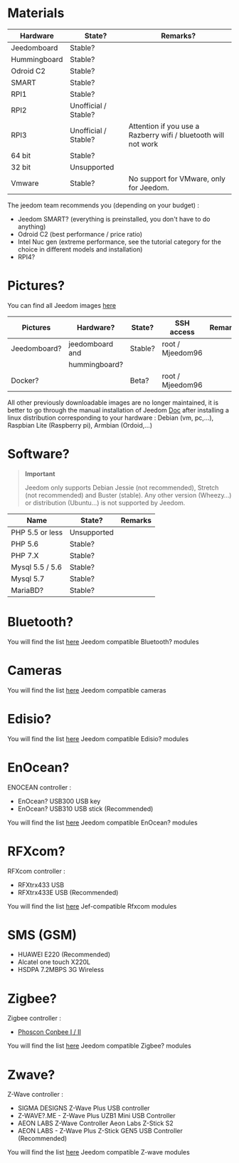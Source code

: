# Materials

Hardware | State? | Remarks?
--- | --- | ---
Jeedomboard             | Stable?                  |
Hummingboard            | Stable?                  |
Odroid C2               | Stable?                  |                          
SMART                   | Stable?                  |                          
RPI1                    | Stable?                  |                          
RPI2                    | Unofficial / Stable?     |                          
RPI3                    | Unofficial / Stable?     | Attention if you use a Razberry wifi / bluetooth will not work
64 bit                 | Stable?                  |                          
32 bit                 | Unsupported            |                          
Vmware                  | Stable?                  | No support for VMware, only for Jeedom.

The jeedom team recommends you (depending on your budget) :

- Jeedom SMART? (everything is preinstalled, you don't have to do anything)
- Odroid C2 (best performance / price ratio)
- Intel Nuc gen (extreme performance, see the tutorial category for the choice in different models and installation)
- RPI4?

#  Pictures?

You can find all Jeedom images [here](https://images.jeedom.com/)

| Pictures         | Hardware?       | State?           | SSH access      | Remarks      |
|----------------|----------------|----------------|----------------|----------------|
| Jeedomboard?    | jeedomboard and | Stable?         | root / Mjeedom96 |                |
|                | hummingboard?   |                |                |                |
| Docker?         |                | Beta?           | root / Mjeedom96 |                |


All other previously downloadable images are no longer maintained, it is better to go through the manual installation of Jeedom [Doc](https://doc.jeedom.com/en_US/installation/index) after installing a linux distribution corresponding to your hardware : Debian (vm, pc,…), Raspbian Lite (Raspberry pi), Armbian (Ordoid,…)

#  Software?

> **Important**
>
> Jeedom only supports Debian Jessie (not recommended), Stretch (not recommended) and Buster (stable). Any other version (Wheezy…) or distribution (Ubuntu…) is not supported by Jeedom.

| Name                     | State?                    | Remarks                |
|-------------------------|-------------------------|--------------------------|
| PHP 5.5 or less        | Unsupported            |                          |
| PHP 5.6                 | Stable?                  |                          |
| PHP 7.X                 | Stable?                  |                          |
| Mysql 5.5 / 5.6           | Stable?                  |                          |
| Mysql 5.7               | Stable?                  |                          |
| MariaBD?                 | Stable?                  |                          |


# Bluetooth?

You will find the list [here](https://doc.jeedom.com/en_US/blea/equipement.compatible) Jeedom compatible Bluetooth? modules

# Cameras

You will find the list [here](https://doc.jeedom.com/en_US/camera/equipement.compatible) Jeedom compatible cameras

# Edisio?

You will find the list [here](https://doc.jeedom.com/en_US/edisio/equipement.compatible) Jeedom compatible Edisio? modules

# EnOcean?

ENOCEAN controller :

-   EnOcean? USB300 USB key
-   EnOcean? USB310 USB stick (Recommended)

You will find the list [here](https://doc.jeedom.com/en_US/enocean/equipement.compatible) Jeedom compatible EnOcean? modules

# RFXcom?

RFXcom controller :

-   RFXtrx433 USB
-   RFXtrx433E USB (Recommended)

You will find the list [here](https://doc.jeedom.com/en_US/rfxcom/equipement.compatible) Jef-compatible Rfxcom modules

# SMS (GSM)

-   HUAWEI E220 (Recommended)
-   Alcatel one touch X220L
-   HSDPA 7.2MBPS 3G Wireless

# Zigbee?

Zigbee controller :

- [Phoscon Conbee I / II](http://bit.ly/2n4VyWc)

You will find the list [here](https://phoscon.de/en/conbee/compatible) Jeedom compatible Zigbee? modules

# Zwave?

Z-Wave controller :

-   SIGMA DESIGNS Z-Wave Plus USB controller
-   Z-WAVE?.ME - Z-Wave Plus UZB1 Mini USB Controller
-   AEON LABS Z-Wave Controller Aeon Labs Z-Stick S2
-   AEON LABS - Z-Wave Plus Z-Stick GEN5 USB Controller (Recommended)

You will find the list [here](https://doc.jeedom.com/en_US/zwave/equipement.compatible) Jeedom compatible Z-wave modules
